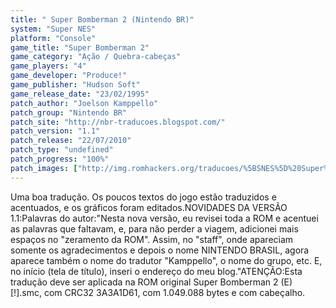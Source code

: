 ```yaml
---
title: " Super Bomberman 2 (Nintendo BR)"
system: "Super NES"
platform: "Console"
game_title: "Super Bomberman 2"
game_category: "Ação / Quebra-cabeças"
game_players: "4"
game_developer: "Produce!"
game_publisher: "Hudson Soft"
game_release_date: "23/02/1995"
patch_author: "Joelson Kamppello"
patch_group: "Nintendo BR"
patch_site: "http://nbr-traducoes.blogspot.com/"
patch_version: "1.1"
patch_release: "22/07/2010"
patch_type: "undefined"
patch_progress: "100%"
patch_images: ["http://img.romhackers.org/traducoes/%5BSNES%5D%20Super%20Bomberman%202%20-%20Nintendo%20BR%20-%201.png","http://img.romhackers.org/traducoes/%5BSNES%5D%20Super%20Bomberman%202%20-%20Nintendo%20BR%20-%202.png","http://img.romhackers.org/traducoes/%5BSNES%5D%20Super%20Bomberman%202%20-%20Nintendo%20BR%20-%203.png"]
---
```

Uma boa tradução. Os poucos textos do jogo estão traduzidos e acentuados, e os gráficos foram editados.NOVIDADES DA VERSÃO 1.1:Palavras do autor:"Nesta nova versão, eu revisei toda a ROM e acentuei as palavras que faltavam, e, para não perder a viagem, adicionei mais espaços no "zeramento da ROM". Assim, no "staff", onde apareciam somente os agradecimentos e depois o nome NINTENDO BRASIL, agora aparece também o nome do tradutor "Kamppello", o nome do grupo, etc. E, no início (tela de título), inseri o endereço do meu blog."ATENÇÃO:Esta tradução deve ser aplicada na ROM original Super Bomberman 2 (E) [!].smc, com CRC32 3A3A1D61, com 1.049.088 bytes e com cabeçalho.